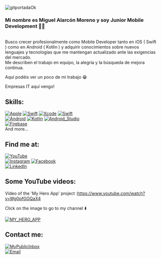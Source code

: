 ![gitportadaOk](https://user-images.githubusercontent.com/77109045/120461342-3797b080-c39a-11eb-9c8a-3adb1f1019a8.jpg)

### Mi nombre es Miguel Alarcón Moreno y soy Junior Mobile Development 👋🏼
<br/>
Busco crecer profesionalmente como Mobile Developer tanto en iOS ( Swift ) como en Android ( Kotlin ) y adquirir conocimientos sobre nuevos lenguajes y tecnologías que me mantengan actualizado ante las exigencias del mercado. <br/>
Me describen el trabajo en equipo, la alegría y la búsqueda de mejora continua.

Aquí podéis ver un poco de mi trabajo 😁

Empresas IT aquí vengo!


## Skills:
[![Apple](https://img.shields.io/badge/iOS-999999?style=for-the-badge&logo=apple&logoColor=white&labelColor=101010)]()
[![Swift](https://img.shields.io/badge/Swift-FA7343?style=for-the-badge&logo=swift&logoColor=white&labelColor=101010)]()
[![Xcode](https://img.shields.io/badge/Xcode-1575F9?style=for-the-badge&logo=xcode&logoColor=white&labelColor=101010)]()
[![Swift](https://img.shields.io/badge/Swift.ui-FA7343?style=for-the-badge&logo=swift&logoColor=white&labelColor=101010)]()
</br>
[![Android](https://img.shields.io/badge/Android-3DDC84?style=for-the-badge&logo=android&logoColor=white&labelColor=101010)]()
[![Kotlin](https://img.shields.io/badge/Kotlin-0095D5?style=for-the-badge&logo=kotlin&logoColor=white&labelColor=101010)]()
[![Android_Studio](https://img.shields.io/badge/Android_Studio-3DDC84?style=for-the-badge&logo=android-studio&logoColor=white&labelColor=101010)]()
</br>
[![Firebase](https://img.shields.io/badge/Firebase-FFCA28?style=for-the-badge&logo=firebase&logoColor=white&labelColor=101010)]()
</br>
And more...

## Find me at:

[![YouTube](https://img.shields.io/badge/YouTube-Miguel_Alarcón_Moreno-FF0000?style=for-the-badge&logo=youtube&logoColor=white&labelColor=101010)](https://www.youtube.com/channel/UCbnA1ik6TTLnMRApXPjzMqA)
</br>
[![Instagram](https://img.shields.io/badge/Instagram-@kilinmag-E4405F?style=for-the-badge&logo=instagram&logoColor=white&labelColor=101010)](https://www.instagram.com/kilinmag)
[![Facebook](https://img.shields.io/badge/Facebook-@KilinMag-1877F2?style=for-the-badge&logo=facebook&logoColor=white&labelColor=101010)](https://www.facebook.com/KilinMag)
</br>
[![LinkedIn](https://img.shields.io/badge/LinkedIn-Miguel_Alarcón-0077B5?style=for-the-badge&logo=linkedin&logoColor=white&labelColor=101010)](https://www.linkedin.com/in/miguel-alarcon-moreno)


## Some YouTube videos:

Video of the 'My Hero App' project :https://www.youtube.com/watch?v=Wg0pfGGQaX4 <br/>

Click on the image to go to my channel ⬇️

[![MY_HERO_APP](https://img.youtube.com/vi/Wg0pfGGQaX4/0.jpg)](https://www.youtube.com/channel/UCbnA1ik6TTLnMRApXPjzMqA/videos)

## Contact me:

[![MyPublicInbox](https://img.shields.io/badge/My_Phone_Number-+34655054615-orange?style=for-the-badge&logo=buy-me-a-coffee&logoColor=white&labelColor=101010)]()
</br>
[![Email](https://img.shields.io/badge/info@kilinmag.com-my_personal_email-D14836?style=for-the-badge&logo=gmail&logoColor=white&labelColor=101010)](mailto:info@kilinmag)
